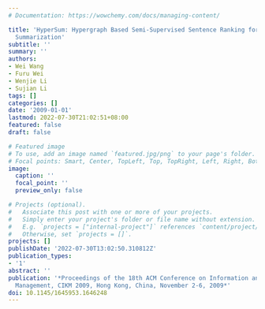 ```yaml
---
# Documentation: https://wowchemy.com/docs/managing-content/

title: 'HyperSum: Hypergraph Based Semi-Supervised Sentence Ranking for Query-Oriented
  Summarization'
subtitle: ''
summary: ''
authors:
- Wei Wang
- Furu Wei
- Wenjie Li
- Sujian Li
tags: []
categories: []
date: '2009-01-01'
lastmod: 2022-07-30T21:02:51+08:00
featured: false
draft: false

# Featured image
# To use, add an image named `featured.jpg/png` to your page's folder.
# Focal points: Smart, Center, TopLeft, Top, TopRight, Left, Right, BottomLeft, Bottom, BottomRight.
image:
  caption: ''
  focal_point: ''
  preview_only: false

# Projects (optional).
#   Associate this post with one or more of your projects.
#   Simply enter your project's folder or file name without extension.
#   E.g. `projects = ["internal-project"]` references `content/project/deep-learning/index.md`.
#   Otherwise, set `projects = []`.
projects: []
publishDate: '2022-07-30T13:02:50.310812Z'
publication_types:
- '1'
abstract: ''
publication: '*Proceedings of the 18th ACM Conference on Information and Knowledge
  Management, CIKM 2009, Hong Kong, China, November 2-6, 2009*'
doi: 10.1145/1645953.1646248
---
```

